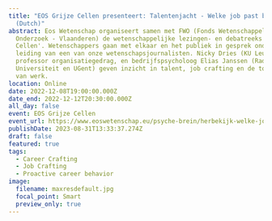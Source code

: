 ```yaml
---
title: "EOS Grijze Cellen presenteert: Talentenjacht - Welke job past bij jou?
  (Dutch)"
abstract: Eos Wetenschap organiseert samen met FWO (Fonds Wetenschappelijk
  Onderzoek - Vlaanderen) de wetenschappelijke lezingen- en debatreeks 'Grijze
  Cellen'. Wetenschappers gaan met elkaar en het publiek in gesprek onder
  leiding van een van onze wetenschapsjournalisten. Nicky Dries (KU Leuven),
  professor organisatiegedrag, en bedrijfspsycholoog Elias Janssen (Radboud
  Universiteit en UGent) geven inzicht in talent, job crafting en de toekomst
  van werk.
location: Online
date: 2022-12-08T19:00:00.000Z
date_end: 2022-12-12T20:30:00.000Z
all_day: false
event: EOS Grijze Cellen
event_url: https://www.eoswetenschap.eu/psyche-brein/herbekijk-welke-job-past-bij-jou
publishDate: 2023-08-31T13:33:37.274Z
draft: false
featured: true
tags:
  - Career Crafting
  - Job Crafting
  - Proactive career behavior
image:
  filename: maxresdefault.jpg
  focal_point: Smart
  preview_only: true
---
```

